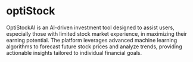 # optiStock
OptiStockAI is an AI-driven investment tool designed to assist users, especially those with limited stock market experience, in maximizing their earning potential. The platform leverages advanced machine learning algorithms to forecast future stock prices and analyze trends, providing actionable insights tailored to individual financial goals.
